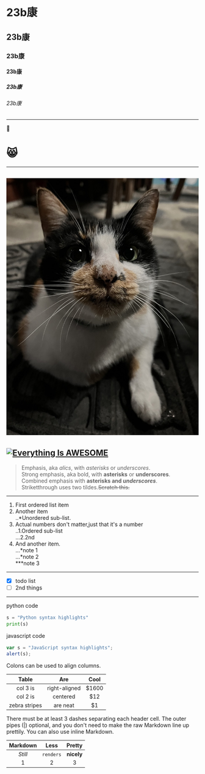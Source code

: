 # 23b康
## 23b康
### 23b康
#### 23b康
##### 23b康
###### 23b康
----
💢
# 😸
----
![chocolate](chocolate.jpg "巧克力")
----
[![Everything Is AWESOME](https://img.youtube.com/vi/StTqXEQ2l-Y/0.jpg)](https://www.youtube.com/watch?v=StTqXEQ2l-Y "Everything Is AWESOME")
----
> Emphasis, aka *alics*, with *asterisks* or *underscores*.  
> Strong emphasis, aka bold, with **asterisks** or **underscores**.  
> Combined emphasis with **asterisks and _underscores_**.  
> Striketthrough uses two tildes.~~Scratch this.~~
> 

***
1. First ordered list item  
2. Another item  
   ..*Unordered sub-list.  
3. Actual numbers don't matter,just that it's a number  
   ..1.Ordered sub-list   
   ...2.2nd  
4. And another item.  
    ...*note 1   
    ...*note 2  
    ***note 3
---
- [x] todo list
- [ ] 2nd things
----
python code
```python
s = "Python syntax highlights"
print(s)
```

javascript code
```JavaScript
var s = "JavaScript syntax highlights";
alert(s);
```

Colons can be used to align columns.

|         Table     |        Are      |   Cool  |
|:-----------------:|:---------------:|:-------:|
|       col 3 is    |  right-aligned  |  $1600  |
|       col 2 is    |    centered     |   $12   |
|   zebra stripes   |    are neat     |    $1   |

There must be at least 3 dashes separating each header cell.
The outer pipes (|) optional, and you don't need to make the
raw Markdown line up prettily. You can also use inline Markdown.

|  **Markdown**  |   **Less**  | **Pretty** |
|:--------------:|:-----------:|:----------:|
|    *Still*     |  `renders`  | **nicely** |
|       1        |      2      |      3     |
